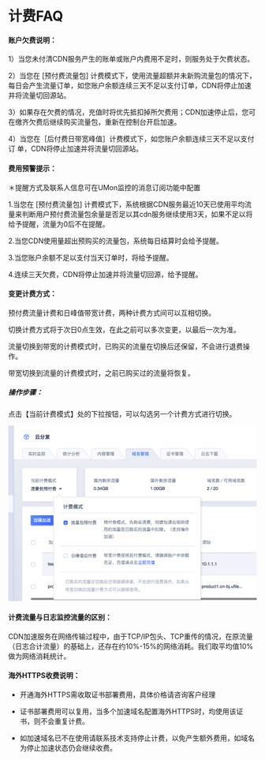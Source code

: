 # 计费FAQ

#### **账户欠费说明：**

1）当您未付清CDN服务产生的账单或账户内费用不足时，则服务处于欠费状态。

2）当您在  [预付费流量包]  计费模式下，使用流量超额并未新购流量包的情况下，每日会产生流量订单，如您账户余额连续三天不足以支付订单，CDN将停止加速并将流量切回源站。

3）如果存在欠费的情况，充值时将优先抵扣掉所欠费用；CDN加速停止后，您可在缴齐欠费后继续购买流量包，重新在控制台开启加速。

4）当您在［后付费日带宽峰值］计费模式下，如您账户余额连续三天不足以支付订 单，CDN将停止加速并将流量切回源站。

#### **费用预警提示：**

<span class="underline">＊提醒方式及联系人信息可在UMon监控的消息订阅功能中配置</span>

1.当您在  [预付费流量包]  计费模式下，系统根据CDN服务最近10天已使用平均流量来判断用户预付费流量包余量是否足以其cdn服务继续使用3天，如果不足以将给予提醒，流量为0后不在提醒。

2.当您CDN使用量超出预购买的流量包，系统每日结算时会给予提醒。

3.当您账户余额不足以支付当天订单时，将给予提醒。

4.连续三天欠费，CDN将停止加速并将流量切回源，给予提醒。

#### 变更计费方式：

预付费流量计费和日峰值带宽计费，两种计费方式间可以互相切换。

切换计费方式将于次日0点生效，在此之前可以多次变更，以最后一次为准。

流量切换到带宽的计费模式时，已购买的流量在切换后还保留，不会进行退费操作。

带宽切换到流量的计费模式时，之前已购买过的流量将恢复。

##### 操作步骤：

点击【当前计费模式】处的下拉按钮，可以勾选另一个计费方式进行切换。

![image-20191205141425049](../images/image-20191205141425049.png)



#### **计费流量与日志监控流量的区别：**

CDN加速服务在网络传输过程中，由于TCP/IP包头、TCP重传的情况，在原流量（日志合计流量）的基础上，还存在约10%-15%的网络消耗。我们取平均值10%做为网络消耗统计。

#### **海外HTTPS收费说明：**

* 开通海外HTTPS需收取证书部署费用，具体价格请咨询客户经理

* 证书部署费用可以复用，当多个加速域名配置海外HTTPS时，均使用该证书，则不会重复计费。

* 如加速域名已不在使用请联系技术支持停止计费，以免产生额外费用，如域名为停止加速状态仍会继续收费。

  

